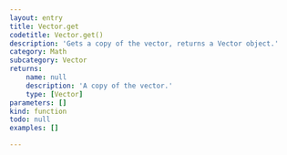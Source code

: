 ```yaml
---
layout: entry
title: Vector.get
codetitle: Vector.get()
description: 'Gets a copy of the vector, returns a Vector object.'
category: Math
subcategory: Vector
returns:
    name: null
    description: 'A copy of the vector.'
    type: [Vector]
parameters: []
kind: function
todo: null
examples: []

---
```


